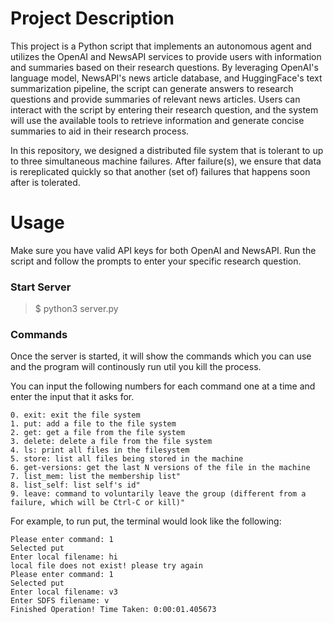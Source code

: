 # Project Description


This project is a Python script that implements an autonomous agent and utilizes the OpenAI and NewsAPI services to provide users with information and summaries based on their research questions. By leveraging OpenAI's language model, NewsAPI's news article database, and HuggingFace's text summarization pipeline, the script can generate answers to research questions and provide summaries of relevant news articles. Users can interact with the script by entering their research question, and the system will use the available tools to retrieve information and generate concise summaries to aid in their research process.

In this repository, we designed a distributed file system that is tolerant to up to three simultaneous machine failures. After failure(s), we ensure that data is rereplicated quickly so that another (set of) failures that happens soon after is tolerated.

# Usage
Make sure you have valid API keys for both OpenAI and NewsAPI.
Run the script and follow the prompts to enter your specific research question.

### Start Server
> $ python3 server.py

### Commands
Once the server is started, it will show the commands which you can use and the program will continously run util you kill the process.

You can input the following numbers for each command one at a time and enter the input that it asks for.

    0. exit: exit the file system
    1. put: add a file to the file system
    2. get: get a file from the file system
    3. delete: delete a file from the file system
    4. ls: print all files in the filesystem
    5. store: list all files being stored in the machine
    6. get-versions: get the last N versions of the file in the machine
    7. list_mem: list the membership list"
    8. list_self: list self's id"
    9. leave: command to voluntarily leave the group (different from a failure, which will be Ctrl-C or kill)"

For example, to run put, the terminal would look like the following:

    Please enter command: 1
    Selected put
    Enter local filename: hi
    local file does not exist! please try again
    Please enter command: 1 
    Selected put
    Enter local filename: v3
    Enter SDFS filename: v
    Finished Operation! Time Taken: 0:00:01.405673
